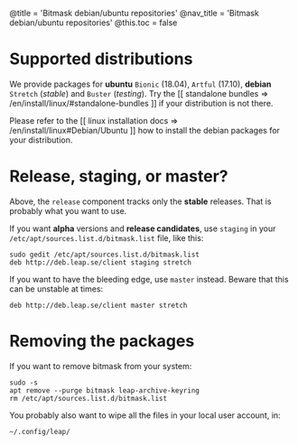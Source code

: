 @title = 'Bitmask debian/ubuntu repositories'
@nav_title = 'Bitmask debian/ubuntu repositories'
@this.toc = false

# Supported distributions

We provide packages for **ubuntu** ``Bionic`` (18.04), ``Artful`` (17.10), **debian** ``Stretch`` (*stable*) and ``Buster`` (*testing*).
Try the [[ standalone bundles => /en/install/linux/#standalone-bundles ]] if your distribution is not there.

Please refer to the [[ linux installation docs => /en/install/linux#Debian/Ubuntu ]] how to install the debian packages for your distribution.

# Release, staging, or master?

Above, the ``release`` component tracks only the **stable** releases. That is probably what you want to use.

If you want **alpha** versions and **release candidates**, use ``staging`` in your ``/etc/apt/sources.list.d/bitmask.list`` file, like this:

```
sudo gedit /etc/apt/sources.list.d/bitmask.list
deb http://deb.leap.se/client staging stretch
```

If you want to have the bleeding edge, use ``master`` instead. Beware that this can be unstable at times:

```
deb http://deb.leap.se/client master stretch
```


# Removing the packages 

If you want to remove bitmask from your system:

```
sudo -s
apt remove --purge bitmask leap-archive-keyring
rm /etc/apt/sources.list.d/bitmask.list
```

You probably also want to wipe all the files in your local user account, in:


```
~/.config/leap/
```
